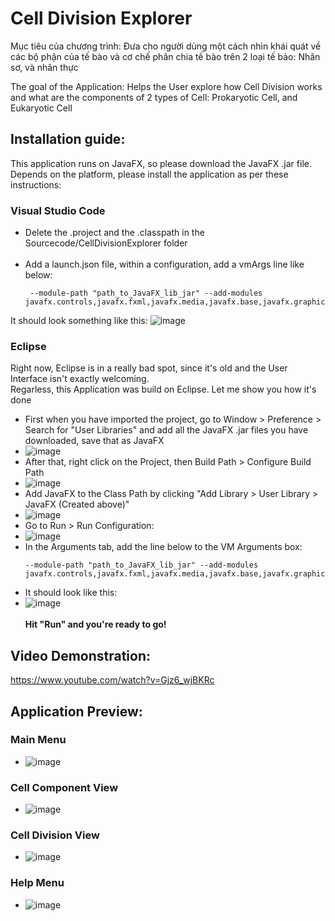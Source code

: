 # Cell Division Explorer

Mục tiêu của chương trình: Đưa cho người dùng một cách nhìn khái quát về các bộ phận của tế bào và cơ chế phân chia tế bào trên 2 loại tế bào: Nhân sơ, và nhân thực

The goal of the Application: Helps the User explore how Cell Division works and what are the components of 2 types of Cell: Prokaryotic Cell, and Eukaryotic Cell

## Installation guide:

This application runs on JavaFX, so please download the JavaFX .jar file. Depends on the platform, please install the application as per these instructions:

### Visual Studio Code
- Delete the .project and the .classpath in the Sourcecode/CellDivisionExplorer folder </br></br>
- Add a launch.json file, within a configuration, add a vmArgs line like below:
  ```
   --module-path "path_to_JavaFX_lib_jar" --add-modules javafx.controls,javafx.fxml,javafx.media,javafx.base,javafx.graphics,javafx.swing,javafx.web
  ```
It should look something like this:
![image](https://github.com/DuongDH03/Cell-Division-Explorer/assets/146160191/9032bce5-38b3-4e64-b1c2-131a6593fb4f)

### Eclipse
Right now, Eclipse is in a really bad spot, since it's old and the User Interface isn't exactly welcoming.</br>
Regarless, this Application was build on Eclipse. Let me show you how it's done</br>

- First when you have imported the project, go to Window > Preference > Search for "User Libraries" and add all the JavaFX .jar files you have downloaded, save that as JavaFX
- ![image](https://github.com/DuongDH03/Cell-Division-Explorer/assets/146160191/426749a5-9b68-47b9-8471-a9491288a8b2)
- After that, right click on the Project, then Build Path > Configure Build Path
- ![image](https://github.com/DuongDH03/Cell-Division-Explorer/assets/146160191/09125dab-0178-483e-a0ff-1da6864bb909)
- Add JavaFX to the Class Path by clicking "Add Library > User Library > JavaFX (Created above)"
- ![image](https://github.com/DuongDH03/Cell-Division-Explorer/assets/146160191/9b33a887-27f9-4135-8235-03d083a98458)
- Go to Run > Run Configuration:</br>
- ![image](https://github.com/DuongDH03/Cell-Division-Explorer/assets/146160191/17b2510b-5b01-43b4-b5ba-018ed0b8fb55)
- In the Arguments tab, add the line below to the VM Arguments box:
    ```
    --module-path "path_to_JavaFX_lib_jar" --add-modules javafx.controls,javafx.fxml,javafx.media,javafx.base,javafx.graphics,javafx.swing,javafx.web
    ```
- It should look like this: </br>
- ![image](https://github.com/DuongDH03/Cell-Division-Explorer/assets/146160191/3a624c18-d9d7-4b7c-8788-2f975c88b482) </br></br>
  __Hit "Run" and you're ready to go!__

## Video Demonstration:

https://www.youtube.com/watch?v=Gjz6_wjBKRc

## Application Preview:

### Main Menu
- ![image](https://github.com/DuongDH03/Cell-Division-Explorer/assets/146160191/013069ba-e394-4d56-837a-3fa4ebee3d18)

### Cell Component View
- ![image](https://github.com/DuongDH03/Cell-Division-Explorer/assets/146160191/b6bfb065-66b7-4bad-9c5b-529d4542e6ad)

### Cell Division View 

- ![image](https://github.com/DuongDH03/Cell-Division-Explorer/assets/146160191/de736ba1-73b4-4d95-b0ab-81537028546f)

### Help Menu

- ![image](https://github.com/DuongDH03/Cell-Division-Explorer/assets/146160191/7e29357e-c556-4945-9a58-39a1f560debc)







